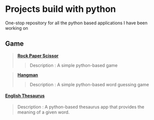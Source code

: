 # Projects build with python

One-stop repository for all the python based applications I have been working on
## Game
> **[Rock Paper Scissor](https://github.com/Subathra19/py_rock_paper_scissor)**
  >> Description : A simple python-based game  

> **[Hangman]()**
  >> Description : A simple python-based word guessing game  

#### [English Thesaurus](https://github.com/Subathra19/py_theasurus)
> Description : A python-based thesaurus app that provides the meaning of a given word. 
